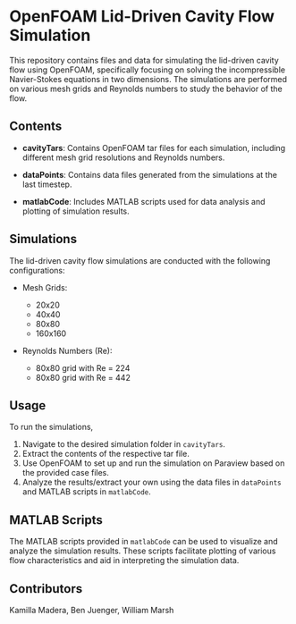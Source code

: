 # OpenFOAM Lid-Driven Cavity Flow Simulation

This repository contains files and data for simulating the lid-driven cavity flow using OpenFOAM, specifically focusing on solving the incompressible Navier-Stokes equations in two dimensions. The simulations are performed on various mesh grids and Reynolds numbers to study the behavior of the flow.

## Contents

- **cavityTars**: Contains OpenFOAM tar files for each simulation, including different mesh grid resolutions and Reynolds numbers.
  
- **dataPoints**: Contains data files generated from the simulations at the last timestep.
  
- **matlabCode**: Includes MATLAB scripts used for data analysis and plotting of simulation results.

## Simulations

The lid-driven cavity flow simulations are conducted with the following configurations:

- Mesh Grids: 
  - 20x20
  - 40x40
  - 80x80
  - 160x160

- Reynolds Numbers (Re):
  - 80x80 grid with Re = 224
  - 80x80 grid with Re = 442

## Usage

To run the simulations,

1. Navigate to the desired simulation folder in `cavityTars`.
2. Extract the contents of the respective tar file.
3. Use OpenFOAM to set up and run the simulation on Paraview based on the provided case files.
4. Analyze the results/extract your own using the data files in `dataPoints` and MATLAB scripts in `matlabCode`.

## MATLAB Scripts

The MATLAB scripts provided in `matlabCode` can be used to visualize and analyze the simulation results. These scripts facilitate plotting of various flow characteristics and aid in interpreting the simulation data.

## Contributors

Kamilla Madera, Ben Juenger, William Marsh
